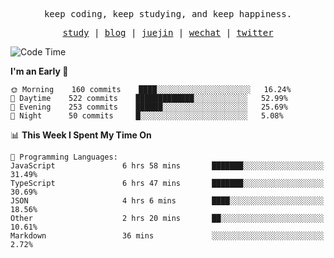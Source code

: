 <p align="center">
  <samp>
    <span>keep coding, keep studying, and keep happiness.</span>
  </samp>
</p>

<p align="center">
  <samp>
    <a href="https://github.com/ouduidui/fe-study">study</a> |
    <a href="https://deweyou.me">blog</a>  |
    <a href="https://juejin.cn/user/4309700183594366">juejin</a> |
    <a href="https://user-images.githubusercontent.com/54696834/165071004-6509e3f2-90c3-448c-9d92-3da42b0c2021.jpeg">wechat</a> |
    <a href="https://twitter.com/ouduidui">twitter</a>
  </samp>
</p>

<!--START_SECTION:waka-->
![Code Time](http://img.shields.io/badge/Code%20Time-2%2C306%20hrs%2039%20mins-blue)

**I'm an Early 🐤** 

```text
🌞 Morning    160 commits    ████░░░░░░░░░░░░░░░░░░░░░   16.24% 
🌆 Daytime    522 commits    █████████████░░░░░░░░░░░░   52.99% 
🌃 Evening    253 commits    ██████░░░░░░░░░░░░░░░░░░░   25.69% 
🌙 Night      50 commits     █░░░░░░░░░░░░░░░░░░░░░░░░   5.08%

```


📊 **This Week I Spent My Time On** 

```text
💬 Programming Languages: 
JavaScript               6 hrs 58 mins       ███████░░░░░░░░░░░░░░░░░░   31.49% 
TypeScript               6 hrs 47 mins       ███████░░░░░░░░░░░░░░░░░░   30.69% 
JSON                     4 hrs 6 mins        ████░░░░░░░░░░░░░░░░░░░░░   18.56% 
Other                    2 hrs 20 mins       ██░░░░░░░░░░░░░░░░░░░░░░░   10.61% 
Markdown                 36 mins             ░░░░░░░░░░░░░░░░░░░░░░░░░   2.72%

```


<!--END_SECTION:waka-->
